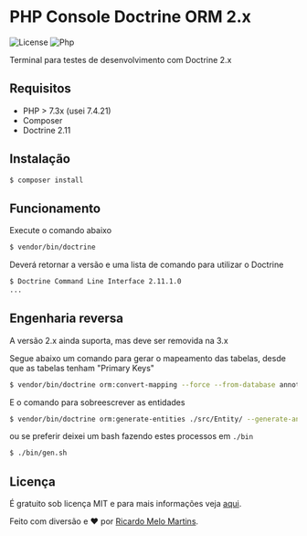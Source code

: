 # PHP Console Doctrine ORM 2.x


![License](https://img.shields.io/badge/license-MIT-green?style=plastic)  ![Php](https://img.shields.io/badge/-Php-394989?style=plastic&logo=php)

Terminal para testes de desenvolvimento com Doctrine 2.x 

## Requisitos
- PHP > 7.3x (usei 7.4.21)
- Composer
- Doctrine 2.11
## Instalação

``` bash
$ composer install
```

## Funcionamento

Execute o comando abaixo

``` bash
$ vendor/bin/doctrine
```

Deverá retornar a versão e uma lista de comando para utilizar o Doctrine

``` bash
$ Doctrine Command Line Interface 2.11.1.0
...
```


## Engenharia reversa

A versão 2.x ainda suporta, mas deve ser removida na 3.x

Segue abaixo um comando para gerar o mapeamento das tabelas, desde que as tabelas tenham "Primary Keys"

``` bash
$ vendor/bin/doctrine orm:convert-mapping --force --from-database annotation ./src/Entity/
```
E o comando para sobreescrever as entidades

``` bash
$ vendor/bin/doctrine orm:generate-entities ./src/Entity/ --generate-annotations=true
```

ou se preferir deixei um bash fazendo estes processos em `./bin`

``` bash
$ ./bin/gen.sh
```

## Licença

É gratuito sob licença MIT e para mais informações veja [aqui](LICENSE).

Feito com diversão e :heart: por [Ricardo Melo Martins](https://github.com/ricardo-melo-martins).

